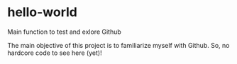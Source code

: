 # hello-world
Main function to test and exlore Github

The main objective of this project is to familiarize myself with Github. So, no hardcore code to see here (yet)!
